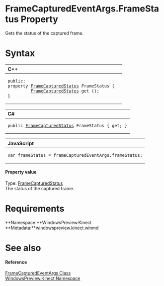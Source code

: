 FrameCapturedEventArgs.FrameStatus Property  
===========================================  

Gets the status of the captured frame. <span id="syntaxSection"></span>

Syntax  
======  

<table>
<colgroup>
<col width="100%" />
</colgroup>
<thead>
<tr class="header">
<th align="left">C++</th>
</tr>
</thead>
<tbody>
<tr class="odd">
<td align="left"><pre><code>public:  
property <a href="../../FrameCapturedStatus.md">FrameCapturedStatus</a> FrameStatus {  
         <a href="../../FrameCapturedStatus.md">FrameCapturedStatus</a> get ();  
}</code></pre></td>
</tr>
</tbody>
</table>

<table>
<colgroup>
<col width="100%" />
</colgroup>
<thead>
<tr class="header">
<th align="left">C#</th>
</tr>
</thead>
<tbody>
<tr class="odd">
<td align="left"><pre><code>public <a href="../../FrameCapturedStatus.md">FrameCapturedStatus</a> FrameStatus { get; }</code></pre></td>
</tr>
</tbody>
</table>

<table>
<colgroup>
<col width="100%" />
</colgroup>
<thead>
<tr class="header">
<th align="left">JavaScript</th>
</tr>
</thead>
<tbody>
<tr class="odd">
<td align="left"><pre><code>var frameStatus = frameCapturedEventArgs.frameStatus;</code></pre></td>
</tr>
</tbody>
</table>

<span id="ID4EU"></span>
#### Property value  

Type: [FrameCapturedStatus](../../FrameCapturedStatus.md)  
 The status of the captured frame.  

<span id="requirements"></span>

Requirements  
============  

**Namespace:**WindowsPreview.Kinect  
**Metadata:**windowspreview.kinect.winmd  

<span id="ID4ECB"></span>

See also  
========  

<span id="ID4EEB"></span>
#### Reference  

[FrameCapturedEventArgs Class](../../FrameCapturedEventArgs_Class.md)  
 [WindowsPreview.Kinect Namespace](../../../Kinect.md)  



<!--Please do not edit the data in the comment block below.-->
<!--
TOCTitle : FrameStatus Property
RLTitle : FrameCapturedEventArgs.FrameStatus Property
KeywordK : FrameStatus property
KeywordK : FrameCapturedEventArgs.FrameStatus property
KeywordF : WindowsPreview.Kinect.FrameCapturedEventArgs.FrameStatus
KeywordF : FrameCapturedEventArgs.FrameStatus
KeywordF : FrameStatus
KeywordF : WindowsPreview.Kinect.FrameCapturedEventArgs.FrameStatus
KeywordA : P:WindowsPreview.Kinect.FrameCapturedEventArgs.FrameStatus
AssetID : P:WindowsPreview.Kinect.FrameCapturedEventArgs.FrameStatus
Locale : en-us
CommunityContent : 1
APIType : Managed
APILocation : windowspreview.kinect.winmd
APIName : WindowsPreview.Kinect.FrameCapturedEventArgs.FrameStatus
TargetOS : Windows
TopicType : kbSyntax
DevLang : VB
DevLang : CSharp
DevLang : JavaScript
DevLang : C++
DocSet : K4Wv2
ProjType : K4Wv2Proj
Technology : Kinect for Windows
Product : Kinect for Windows SDK v2
productversion : 20
-->
